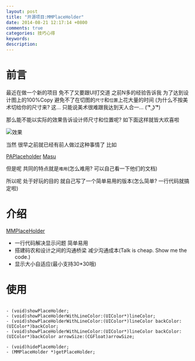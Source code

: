 ```yaml
---
layout: post
title: "开源项目:MMPlaceHolder"
date: 2014-08-21 12:17:14 +0800
comments: true
categories: 技巧心得 
keywords: 
description: 
---
```



前言
========

最近在做一个新的项目 免不了又要跟UI打交道 之前N多的经验告诉我 为了达到设计图上的100%Copy 避免不了在切图的`尺寸`和`位置`上花大量的时间 (为什么不按美术切给你的尺寸来? 这... 只能说美术很难跟我达到天人合一... ( ͡° ͜ʖ ͡°)

那么能不能以实际的效果告诉设计师尺寸和位置呢?  如下面这样就皆大欢喜啦

![效果](https://dl.dropboxusercontent.com/u/433937/Blog/2014-08-21-kai-yuan-xiang-mu-mmplaceholder-1.png)

当然 很早之前就已经有前人做过这种事情了 比如

[PAPlaceholder](https://github.com/dhennessy/PAPlaceholder) 
[Masu](https://github.com/midnightSuyama/Masu)  

但是呢 共同的特点就是`难用`(怎么难用? 可以自己看一下他们的文档)

所以呢 处于好玩的目的 就自己写了一个简单易用的版本(怎么简单? 一行代码就搞定啦)

介绍
=======

[MMPlaceHolder](https://github.com/adad184/MMPlaceHolder) 

* 一行代码解决显示问题 简单易用
* 搭建码农和设计之间的沟通桥梁 减少沟通成本(Talk is cheap. Show me the code.)
* 显示大小自适应(最小支持30*30哦)

使用
=======

``` objc

- (void)showPlaceHolder;
- (void)showPlaceHolderWithLineColor:(UIColor*)lineColor;
- (void)showPlaceHolderWithLineColor:(UIColor*)lineColor backColor:(UIColor*)backColor;
- (void)showPlaceHolderWithLineColor:(UIColor*)lineColor backColor:(UIColor*)backColor arrowSize:(CGFloat)arrowSize;

- (void)hidePlaceHolder;
- (MMPlaceHolder *)getPlaceHolder;

```




